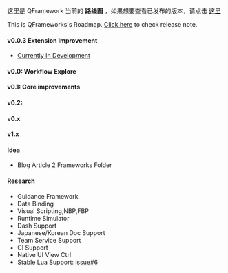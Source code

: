 
这里是 QFramework 当前的 **路线图** ，如果想要查看已发布的版本，请点击 [这里](https://github.com/liangxiegame/QFramework/releases)

This is QFrameworks's Roadmap.
[Click here](https://github.com/liangxiegame/QFramework/releases) to check release note.

#### v0.0.3 Extension Improvement

* [Currently In Development](https://github.com/liangxiegame/QFramework/projects/6)

#### v0.0: Workflow Explore

#### v0.1: Core improvements

#### v0.2: 

#### v0.x

#### v1.x

#### Idea

* Blog Article 2 Frameworks Folder

#### Research
* Guidance Framework
* Data Binding
* Visual Scripting,NBP,FBP
* Runtime Simulator 
* Dash Support
* Japanese/Korean Doc Support
* Team Service Support
* CI Support
* Native UI View Ctrl
* Stable Lua Support: [issue#6](https://github.com/liangxiegame/QFramework/issues/6)
